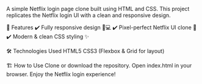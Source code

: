 A simple Netflix login page clone built using HTML and CSS. This project replicates the Netflix login UI with a clean and responsive design.

🚀 Features
✔️ Fully responsive design 📱💻
✔️ Pixel-perfect Netflix UI clone 🎨
✔️ Modern & clean CSS styling ✨

🛠️ Technologies Used
HTML5
CSS3 (Flexbox & Grid for layout)

🏗️ How to Use
Clone or download the repository.
Open index.html in your browser.
Enjoy the Netflix login experience!

